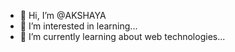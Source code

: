 - 👋 Hi, I’m @AKSHAYA
- 👀 I’m interested in learning...
- 🌱 I’m currently learning about web technologies...

<!---
AKSHAYAPALCHAMY-P/AKSHAYAPALCHAMY-P is a ✨ special ✨ repository because its `README.md` (this file) appears on your GitHub profile.
You can click the Preview link to take a look at your changes.
--->
